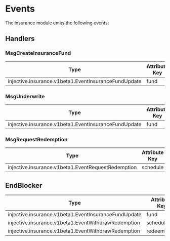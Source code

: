 <!--
order: 5
title: Events
-->

# Events

The insurance module emits the following events:

## Handlers

### MsgCreateInsuranceFund

| Type                                                 | Attribute Key | Attribute Value |
| ---------------------------------------------------- | ------------- | --------------- |
| injective.insurance.v1beta1.EventInsuranceFundUpdate | fund          | {fundJSON}      |

### MsgUnderwrite

| Type                                                 | Attribute Key | Attribute Value |
| ---------------------------------------------------- | ------------- | --------------- |
| injective.insurance.v1beta1.EventInsuranceFundUpdate | fund          | {fundJSON}      |

### MsgRequestRedemption

| Type                                               | Attribute Key | Attribute Value |
| -------------------------------------------------- | ------------- | --------------- |
| injective.insurance.v1beta1.EventRequestRedemption | schedule      | {scheduleJSON}  |



## EndBlocker

| Type                                                 | Attribute Key | Attribute Value |
| ---------------------------------------------------- | ------------- | --------------- |
| injective.insurance.v1beta1.EventInsuranceFundUpdate | fund          | {fundJSON}      |
| injective.insurance.v1beta1.EventWithdrawRedemption  | schedule      | {scheduleJSON}  |
| injective.insurance.v1beta1.EventWithdrawRedemption  | redeem_coin   | {redeemCoin}    |

